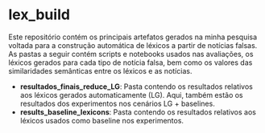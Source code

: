 # lex_build

Este repositório contém os principais artefatos gerados na minha pesquisa voltada para a construção automática de léxicos a partir de notícias falsas. As pastas a seguir contém scripts e notebooks usados nas avaliações, os léxicos gerados para cada tipo de notícia falsa, bem como os valores das similaridades semânticas entre os léxicos e as notícias.

* **resultados_finais_reduce_LG**: Pasta contendo os resultados relativos aos léxicos gerados automaticamente (LG). Aqui, também estão os resultados dos experimentos nos cenários LG + baselines.
* **results_baseline_lexicons**: Pasta contendo os resultados relativos aos léxicos usados como baseline nos experimentos.
